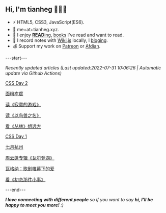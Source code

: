 
<h2>Hi, I'm tianheg 👋👨‍💻</h2>

- ⚡ HTML5, CSS3, JavaScript(ES6).
- 📧 me+at+tianheg.xyz.
- 📖 I enjoy [**READ**ing](https://www.yidajiabei.xyz/tags/reading/), [books](https://www.yidajiabei.xyz/read/) I've read and want to read.
- 📝 I record notes with [Wiki.js](https://js.wiki/) locally, I [bloging](https://www.yidajiabei.xyz).
- 💰 Support my work on [Patreon](https://www.patreon.com/tianheg) or [Afdian](https://afdian.net/@tianheg).

---start---

*Recently updated articles (Last updated:2022-07-31 10:06:26 | Automatic update via Github Actions)*

[CSS Day 2](https://www.yidajiabei.xyz/posts/css-day-2/)

[面粉疙瘩](https://www.yidajiabei.xyz/posts/pimples-of-flour/)

[读《寂寞的游戏》](https://www.yidajiabei.xyz/posts/book-the-lonely-game/)

[读《以鸟兽之名》](https://www.yidajiabei.xyz/posts/book-in-the-name-of-birds-and-beasts/)

[看《丛林》想远方](https://www.yidajiabei.xyz/posts/jungle-2017/)

[CSS Day 1](https://www.yidajiabei.xyz/posts/css-day-1/)

[七月杭州](https://www.yidajiabei.xyz/posts/hangzhou-07/)

[周云蓬专辑《瓦尔登湖》](https://www.yidajiabei.xyz/posts/zhou-yun-peng-walden/)

[瓦格纳：歌剧帷幕下的爱](https://www.yidajiabei.xyz/posts/music-wagner-love-behind-the-curtain-of-opera/)

[看《初恋那件小事》](https://www.yidajiabei.xyz/posts/first-love/)

---end---

<em><b>I love connecting with different people</b> so if you want to say <b>hi, I'll be happy to meet you more!</b> :)</em>
